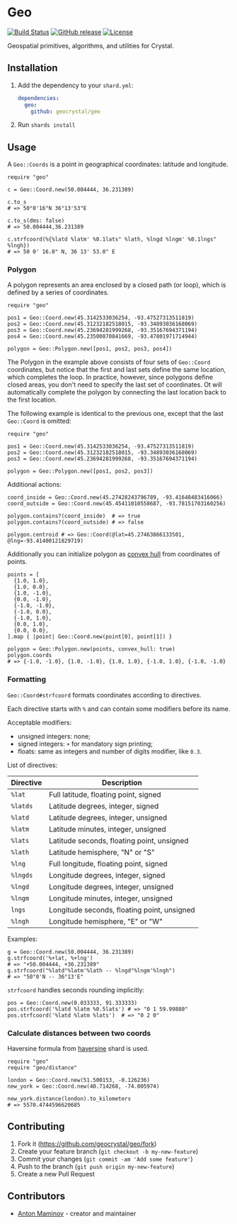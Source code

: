 # Geo

[![Build Status](https://travis-ci.org/geocrystal/geo.svg?branch=master)](https://travis-ci.org/geocrystal/geo)
[![GitHub release](https://img.shields.io/github/release/geocrystal/geo.svg)](https://github.com/geocrystal/geo/releases)
[![License](https://img.shields.io/github/license/geocrystal/geo.svg)](https://github.com/geocrystal/geo/blob/master/LICENSE)

Geospatial primitives, algorithms, and utilities for Crystal.

## Installation

1. Add the dependency to your `shard.yml`:

   ```yaml
   dependencies:
     geo:
       github: geocrystal/geo
   ```

2. Run `shards install`

## Usage

A `Geo::Coords` is a point in geographical coordinates: latitude and longitude.

```crystal
require "geo"

c = Geo::Coord.new(50.004444, 36.231389)

c.to_s
# => 50°0'16"N 36°13'53"E

c.to_s(dms: false)
# => 50.004444,36.231389

c.strfcoord(%{%latd %latm' %0.1lats" %lath, %lngd %lngm' %0.1lngs" %lngh})
# => 50 0' 16.0" N, 36 13' 53.0" E
```

### Polygon

A polygon represents an area enclosed by a closed path (or loop), which is defined by a series of coordinates.

```crystal
require "geo"

pos1 = Geo::Coord.new(45.3142533036254, -93.47527313511819)
pos2 = Geo::Coord.new(45.31232182518015, -93.34893036168069)
pos3 = Geo::Coord.new(45.23694281999268, -93.35167694371194)
pos4 = Geo::Coord.new(45.23500870841669, -93.47801971714944)

polygon = Geo::Polygon.new([pos1, pos2, pos3, pos4])
```

The Polygon in the example above consists of four sets of `Geo::Coord` coordinates, but notice that the first and last sets define the same location, which completes the loop. In practice, however, since polygons define closed areas, you don't need to specify the last set of coordinates. Ot will automatically complete the polygon by connecting the last location back to the first location.

The following example is identical to the previous one, except that the last `Geo::Coord` is omitted:

```crystal
require "geo"

pos1 = Geo::Coord.new(45.3142533036254, -93.47527313511819)
pos2 = Geo::Coord.new(45.31232182518015, -93.34893036168069)
pos3 = Geo::Coord.new(45.23694281999268, -93.35167694371194)

polygon = Geo::Polygon.new([pos1, pos2, pos3])
```

Additional actions:

```crystal
coord_inside = Geo::Coord.new(45.27428243796789, -93.41648483416066)
coord_outside = Geo::Coord.new(45.45411010558687, -93.78151703160256)

polygon.contains?(coord_inside)  # => true
polygon.contains?(coord_outside) # => false

polygon.centroid # => Geo::Coord(@lat=45.27463866133501, @lng=-93.41400121829719)
```

Additionally you can initialize polygon as [convex hull](https://en.wikipedia.org/wiki/Convex_hull) from coordinates of points.

```crystal
points = [
  {1.0, 1.0},
  {1.0, 0.0},
  {1.0, -1.0},
  {0.0, -1.0},
  {-1.0, -1.0},
  {-1.0, 0.0},
  {-1.0, 1.0},
  {0.0, 1.0},
  {0.0, 0.0},
].map { |point| Geo::Coord.new(point[0], point[1]) }

polygon = Geo::Polygon.new(points, convex_hull: true)
polygon.coords
# => {-1.0, -1.0}, {1.0, -1.0}, {1.0, 1.0}, {-1.0, 1.0}, {-1.0, -1.0}
```

### Formatting

`Geo::Coord#strfcoord` formats coordinates according to directives.

Each directive starts with `%` and can contain some modifiers before its name.

Acceptable modifiers:

- unsigned integers: none;
- signed integers: `+` for mandatory sign printing;
- floats: same as integers and number of digits modifier, like `0.3`.

List of directives:

| Directive | Description
| --------- | ------------------------------------------- |
| `%lat`    | Full latitude, floating point, signed       |
| `%latds`  | Latitude degrees, integer, signed           |
| `%latd`   | Latitude degrees, integer, unsigned         |
| `%latm`   | Latitude minutes, integer, unsigned         |
| `%lats`   | Latitude seconds, floating point, unsigned  |
| `%lath`   | Latitude hemisphere, "N" or "S"             |
| `%lng`    | Full longitude, floating point, signed      |
| `%lngds`  | Longitude degrees, integer, signed          |
| `%lngd`   | Longitude degrees, integer, unsigned        |
| `%lngm`   | Longitude minutes, integer, unsigned        |
| `lngs`    | Longitude seconds, floating point, unsigned |
| `%lngh`   | Longitude hemisphere, "E" or "W"            |

Examples:

```crystal
g = Geo::Coord.new(50.004444, 36.231389)
g.strfcoord('%+lat, %+lng')
# => "+50.004444, +36.231389"
g.strfcoord("%latd°%latm'%lath -- %lngd°%lngm'%lngh")
# => "50°0'N -- 36°13'E"
```

`strfcoord` handles seconds rounding implicitly:

```crystal
pos = Geo::Coord.new(0.033333, 91.333333)
pos.strfcoord('%latd %latm %0.5lats') # => "0 1 59.99880"
pos.strfcoord('%latd %latm %lats')  # => "0 2 0"
```

### Calculate distances between two coords

Haversine formula from [haversine](https://github.com/geocrystal/haversine) shard is used.

```crystal
require "geo"
require "geo/distance"

london = Geo::Coord.new(51.500153, -0.126236)
new_york = Geo::Coord.new(40.714268, -74.005974)

new_york.distance(london).to_kilometers
# => 5570.4744596620685
```

## Contributing

1. Fork it (<https://github.com/geocrystal/geo/fork>)
2. Create your feature branch (`git checkout -b my-new-feature`)
3. Commit your changes (`git commit -am 'Add some feature'`)
4. Push to the branch (`git push origin my-new-feature`)
5. Create a new Pull Request

## Contributors

- [Anton Maminov](https://github.com/mamantoha) - creator and maintainer
